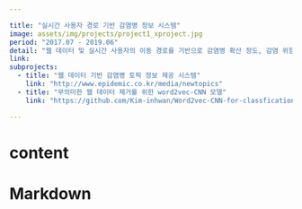 ```yaml
---

title: "실시간 사용자 경로 기반 감염병 정보 시스템"
image: assets/img/projects/project1_xproject.jpg
period: "2017.07 - 2019.06"
detail: "웹 데이터 및 실시간 사용자의 이동 경로를 기반으로 감염병 확산 정도, 감염 위험도, 최근 주목받는 감염병 등 다양한 감염병 정보를 제공하는 시스템"
link: 
subprojects:
  - title: "웹 데이터 기반 감염병 토픽 정보 제공 시스템"
    link: "http://www.epidemic.co.kr/media/newtopics"
  - title: "무의미한 웹 데이터 제거를 위한 word2vec-CNN 모델"
    link: "https://github.com/Kim-inhwan/Word2vec-CNN-for-classfication"

---
```


# content
# **Markdown**